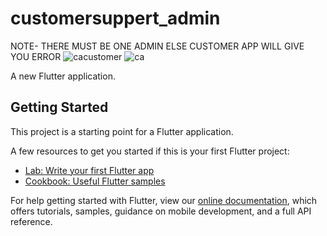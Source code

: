 # customersuppert_admin
NOTE- THERE MUST BE ONE ADMIN ELSE CUSTOMER APP WILL GIVE YOU ERROR
![cacustomer](https://user-images.githubusercontent.com/16588377/73612945-9a4a3200-4616-11ea-9f75-c016cc7f87c4.png)
![ca](https://user-images.githubusercontent.com/16588377/73612953-afbf5c00-4616-11ea-8939-51225003e8aa.png)


A new Flutter application.

## Getting Started

This project is a starting point for a Flutter application.

A few resources to get you started if this is your first Flutter project:

- [Lab: Write your first Flutter app](https://flutter.dev/docs/get-started/codelab)
- [Cookbook: Useful Flutter samples](https://flutter.dev/docs/cookbook)

For help getting started with Flutter, view our
[online documentation](https://flutter.dev/docs), which offers tutorials,
samples, guidance on mobile development, and a full API reference.
